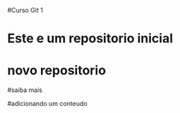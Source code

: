 #Curso Git 1

# Este e um repositorio inicial
# novo repositorio
#saiba mais

#adicionando um conteudo

